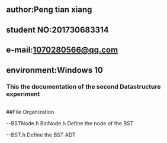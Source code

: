 ## author:Peng tian xiang
## student NO:201730683314
## e-mail:1070280566@qq.com
## environment:Windows 10


### This the documentation of the second Datastructure experiment
###
###


##
##File Organization

--BSTNode.h BinNode.h
        Define the node of the BST

--BST.h
        Define the BST ADT
 